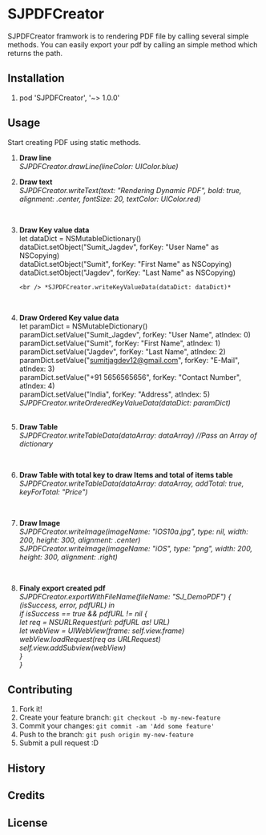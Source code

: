 # SJPDFCreator
SJPDFCreator framwork is to rendering PDF file by calling several simple methods.
You can easily export your pdf by calling an simple method which returns the path.

## Installation
1. pod 'SJPDFCreator', '~> 1.0.0'

## Usage
Start creating PDF using static methods.

1. **Draw line** <br />
  *SJPDFCreator.drawLine(lineColor: UIColor.blue)*

2. **Draw text** <br />
  *SJPDFCreator.writeText(text: "Rendering Dynamic PDF", bold: true, alignment: .center, fontSize: 20, textColor:  UIColor.red)*
<br />

3. **Draw Key value data**
<br />let dataDict = NSMutableDictionary()
      <br /> dataDict.setObject("Sumit_Jagdev", forKey: "User Name" as NSCopying)
       <br /> dataDict.setObject("Sumit", forKey: "First Name" as NSCopying)
       <br /> dataDict.setObject("Jagdev", forKey: "Last Name" as NSCopying)
       
       <br /> *SJPDFCreator.writeKeyValueData(dataDict: dataDict)*
<br />

4. **Draw Ordered Key value data** <br />
let paramDict = NSMutableDictionary() <br /> 
     paramDict.setValue("Sumit_Jagdev", forKey: "User Name", atIndex: 0)
      <br /> paramDict.setValue("Sumit", forKey: "First Name", atIndex: 1)
       <br />  paramDict.setValue("Jagdev", forKey: "Last Name", atIndex: 2)
       <br />  paramDict.setValue("sumitjagdev12@gmail.com", forKey: "E-Mail", atIndex: 3)
      <br />   paramDict.setValue("+91 5656565656", forKey: "Contact Number", atIndex: 4)
      <br />   paramDict.setValue("India", forKey: "Address", atIndex: 5)
   <br /> *SJPDFCreator.writeOrderedKeyValueData(dataDict: paramDict)*
<br /><br />

5. **Draw Table** <br />
*SJPDFCreator.writeTableData(dataArray: dataArray) //Pass an Array of dictionary*
<br />

6. **Draw Table with total key to draw Items and total of items table** <br />
*SJPDFCreator.writeTableData(dataArray: dataArray, addTotal: true, keyForTotal: "Price")*
<br />

7. **Draw Image** <br />
*SJPDFCreator.writeImage(imageName: "iOS10a.jpg", type: nil, width: 200, height: 300, alignment: .center)
<br />SJPDFCreator.writeImage(imageName: "iOS", type: "png", width: 200, height: 300, alignment: .right)*
<br />

8. **Finaly export created pdf**
<br />    *SJPDFCreator.exportWithFileName(fileName: "SJ_DemoPDF") { (isSuccess, error, pdfURL) in 
<br />             if isSuccess == true && pdfURL != nil {
 <br />                let req = NSURLRequest(url: pdfURL as! URL)
 <br />                 let webView = UIWebView(frame: self.view.frame)
 <br />                 webView.loadRequest(req as URLRequest)
<br />                 self.view.addSubview(webView)
 <br />           }
 <br />       }*
 
 
## Contributing
1. Fork it!
2. Create your feature branch: `git checkout -b my-new-feature`
3. Commit your changes: `git commit -am 'Add some feature'`
4. Push to the branch: `git push origin my-new-feature`
5. Submit a pull request :D


## History

## Credits

## License


